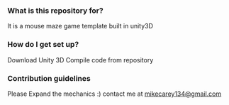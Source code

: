 

### What is this repository for? ###

It is a mouse maze game template built in unity3D

### How do I get set up? ###

Download Unity 3D
Compile code from repository

### Contribution guidelines ###
Please Expand the mechanics :)
contact me at mikecarey134@gmail.com